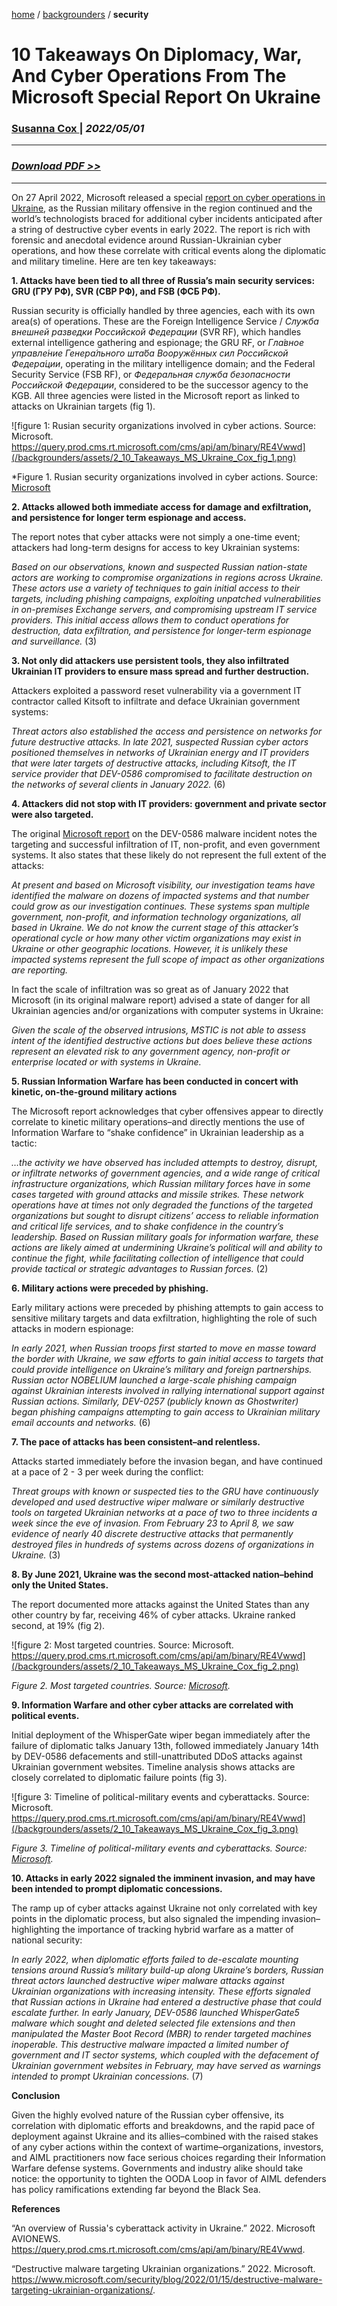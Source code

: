 [home](https://cx7.dev/) / [backgrounders](https://cx7.dev/backgrounders/home.html) / **security**

# 10 Takeaways On Diplomacy, War, And Cyber Operations From The Microsoft Special Report On Ukraine

### <a href="https://cx7.dev/contact.html" target="_blank" rel="noopener noreferrer">Susanna Cox </a> | *2022/05/01*

-----

### *<a href="https://cx7.dev/backgrounders/2_10_Takeaways_MS_Ukraine_Cox.pdf" target="_blank" rel="noopener noreferrer">Download PDF >> </a>*

-----

On 27 April 2022, Microsoft released a special [report on cyber operations in Ukraine](https://query.prod.cms.rt.microsoft.com/cms/api/am/binary/RE4Vwwd), as the Russian military offensive in the region continued and the world’s technologists braced for additional cyber incidents anticipated after a string of destructive cyber events in early 2022. The report is rich with forensic and anecdotal evidence around Russian-Ukrainian cyber operations, and how these correlate with critical events along the diplomatic and military timeline. Here are ten key takeaways:


**1. Attacks have been tied to all three of Russia’s main security services: GRU (ГРУ РФ), SVR (СВР РФ), and FSB (ФСБ РФ).**


Russian security is officially handled by three agencies, each with its own area(s) of operations.  These are the Foreign Intelligence Service / *Служба внешней разведки Российской Федерации* (SVR RF), which handles external intelligence gathering and espionage; the GRU RF, or *Гла́вное управле́ние Генера́льного шта́ба Вооружённых сил Росси́йской Федера́ции*, operating in the military intelligence domain; and the Federal Security Service (FSB RF), or *Федеральная служба безопасности Российской Федерации*, considered to be the successor agency to the KGB. All three agencies were listed in the Microsoft report as linked to attacks on Ukrainian targets (fig 1).


![figure 1: Rusian security organizations involved in cyber actions. Source: Microsoft. https://query.prod.cms.rt.microsoft.com/cms/api/am/binary/RE4Vwwd](/backgrounders/assets/2_10_Takeaways_MS_Ukraine_Cox_fig_1.png)


*Figure 1. Rusian security organizations involved in cyber actions. Source: 
<a href="https://query.prod.cms.rt.microsoft.com/cms/api/am/binary/RE4Vwwd" target="_blank" rel="noopener noreferrer">Microsoft</a>


**2. Attacks allowed both immediate access for damage and exfiltration, and persistence for longer term espionage and access.**


The report notes that cyber attacks were not simply a one-time event; attackers had long-term designs for access to key Ukrainian systems:


*Based on our observations, known and suspected Russian nation-state actors are working to compromise organizations in regions across Ukraine. These actors use a variety of techniques to gain initial access to their targets, including phishing campaigns, exploiting unpatched vulnerabilities in on-premises Exchange servers, and compromising upstream IT service providers. This initial access allows them to conduct operations for destruction, data exfiltration, and persistence for longer-term espionage and surveillance.* (3)


**3. Not only did attackers use persistent tools, they also infiltrated Ukrainian IT providers to ensure mass spread and further destruction.**


Attackers exploited a password reset vulnerability via a government IT contractor called Kitsoft to infiltrate and deface Ukrainian government systems:


*Threat actors also established the access and persistence on networks for future destructive attacks. In late 2021, suspected Russian cyber actors positioned themselves in networks of Ukrainian energy and IT providers that were later targets of destructive attacks, including Kitsoft, the IT service provider that DEV-0586 compromised to facilitate destruction on the networks of several clients in January 2022.* (6)


**4. Attackers did not stop with IT providers: government and private sector were also targeted.**


The original [Microsoft report](https://www.microsoft.com/security/blog/2022/01/15/destructive-malware-targeting-ukrainian-organizations/) on the DEV-0586 malware incident notes the targeting and successful infiltration of IT, non-profit, and even government systems. It also states that these likely do not represent the full extent of the attacks:
 

*At present and based on Microsoft visibility, our investigation teams have identified the malware on dozens of impacted systems and that number could grow as our investigation continues. These systems span multiple government, non-profit, and information technology organizations, all based in Ukraine. We do not know the current stage of this attacker’s operational cycle or how many other victim organizations may exist in Ukraine or other geographic locations. However, it is unlikely these impacted systems represent the full scope of impact as other organizations are reporting.*
 

In fact the scale of infiltration was so great as of January 2022 that Microsoft (in its original malware report) advised a state of danger for all Ukrainian agencies and/or organizations with computer systems in Ukraine: 
 

*Given the scale of the observed intrusions, MSTIC is not able to assess intent of the identified destructive actions but does believe these actions represent an elevated risk to any government agency, non-profit or enterprise located or with systems in Ukraine.*
 

**5. Russian Information Warfare has been conducted in concert with kinetic, on-the-ground military actions**


The Microsoft report acknowledges that cyber offensives appear to directly correlate to kinetic military operations–and directly mentions the use of Information Warfare to “shake confidence” in Ukrainian leadership as a tactic:


*…the activity we have observed has included attempts to destroy, disrupt, or infiltrate networks of government agencies, and a wide range of critical infrastructure organizations, which Russian military forces have in some cases targeted with ground attacks and missile strikes. These network operations have at times not only degraded the functions of the targeted organizations but sought to disrupt citizens’ access to reliable information and critical life services, and to shake confidence in the country’s leadership. Based on Russian military goals for information warfare, these actions are likely aimed at undermining Ukraine’s political will and ability to continue the fight, while facilitating collection of intelligence that could provide tactical or strategic advantages to Russian forces.* (2) 


**6. Military actions were preceded by phishing.**


Early military actions were preceded by phishing attempts to gain access to sensitive military targets and data exfiltration, highlighting the role of such attacks in modern espionage:


*In early 2021, when Russian troops first started to move en masse toward the border with Ukraine, we saw efforts to gain initial access to targets that could provide intelligence on Ukraine’s military and foreign partnerships. Russian actor NOBELIUM launched a large-scale phishing campaign against Ukrainian interests involved in rallying international support against Russian actions. Similarly, DEV-0257 (publicly known as Ghostwriter) began phishing campaigns attempting to gain access to Ukrainian military email accounts and networks.* (6)


**7. The pace of attacks has been consistent–and relentless.**


Attacks started immediately before the invasion began, and have continued at a pace of 2 - 3 per week during the conflict:


*Threat groups with known or suspected ties to the GRU have continuously developed and used destructive wiper malware or similarly destructive tools on targeted Ukrainian networks at a pace of two to three incidents a week since the eve of invasion. From February 23 to April 8, we saw evidence of nearly 40 discrete destructive attacks that permanently destroyed files in hundreds of systems across dozens of organizations in Ukraine.* (3)


**8. By June 2021, Ukraine was the second most-attacked nation–behind only the United States.**


The report documented more attacks against the United States than any other country by far, receiving 46% of cyber attacks. Ukraine ranked second, at 19% (fig 2).


![figure 2: Most targeted countries. Source: Microsoft. https://query.prod.cms.rt.microsoft.com/cms/api/am/binary/RE4Vwwd](/backgrounders/assets/2_10_Takeaways_MS_Ukraine_Cox_fig_2.png)


*Figure 2. Most targeted countries. Source: [Microsoft](https://query.prod.cms.rt.microsoft.com/cms/api/am/binary/RE4Vwwd).*

**9. Information Warfare and other cyber attacks are correlated with political events.**


Initial deployment of the WhisperGate wiper began immediately after the failure of diplomatic talks January 13th, followed immediately January 14th by DEV-0586 defacements and still-unattributed DDoS attacks against Ukrainian government websites. Timeline analysis shows attacks are closely correlated to diplomatic failure points (fig 3).


![figure 3: Timeline of political-military events and cyberattacks. Source: Microsoft. https://query.prod.cms.rt.microsoft.com/cms/api/am/binary/RE4Vwwd](/backgrounders/assets/2_10_Takeaways_MS_Ukraine_Cox_fig_3.png)


*Figure 3. Timeline of political-military events and cyberattacks. Source: [Microsoft](https://query.prod.cms.rt.microsoft.com/cms/api/am/binary/RE4Vwwd).*


**10. Attacks in early 2022 signaled the imminent invasion, and may have been intended to prompt diplomatic concessions.**


The ramp up of cyber attacks against Ukraine not only correlated with key points in the diplomatic process, but also signaled the impending invasion–highlighting the importance of tracking hybrid warfare as a matter of national security:


*In early 2022, when diplomatic efforts failed to de-escalate mounting tensions around Russia’s military build-up along Ukraine’s borders, Russian threat actors launched destructive wiper malware attacks against Ukrainian organizations with increasing intensity. These efforts signaled that Russian actions in Ukraine had entered a destructive phase that could escalate further. In early January, DEV-0586 launched WhisperGate5 malware which sought and deleted selected file extensions and then manipulated the Master Boot Record (MBR) to render targeted machines inoperable. This destructive malware impacted a limited number of government and IT sector systems, which coupled with the defacement of Ukrainian government websites in February, may have served as warnings intended to prompt Ukrainian concessions.* (7)


**Conclusion**


Given the highly evolved nature of the Russian cyber offensive, its correlation with diplomatic efforts and breakdowns, and the rapid pace of deployment against Ukraine and its allies–combined with the raised stakes of any cyber actions within the context of wartime–organizations, investors, and AIML practitioners now face serious choices regarding their Information Warfare defense systems. Governments and industry alike should take notice: the opportunity to tighten the OODA Loop in favor of AIML defenders has policy ramifications extending far beyond the Black Sea.


**References**


“An overview of Russia's cyberattack activity in Ukraine.” 2022. Microsoft AVIONEWS. https://query.prod.cms.rt.microsoft.com/cms/api/am/binary/RE4Vwwd.


“Destructive malware targeting Ukrainian organizations.” 2022. Microsoft. https://www.microsoft.com/security/blog/2022/01/15/destructive-malware-targeting-ukrainian-organizations/.


